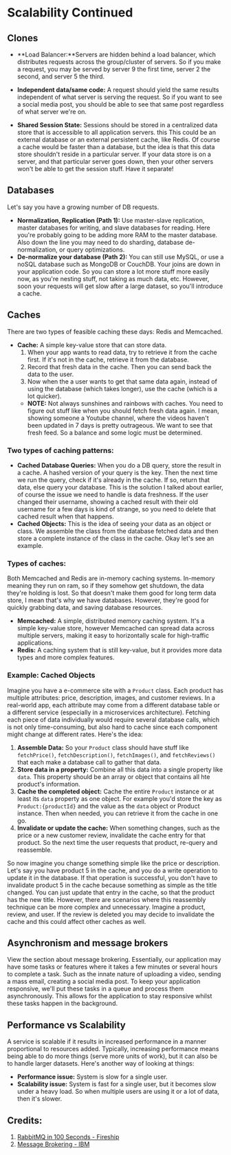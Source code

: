# Scalability Continued

## Clones 
- **Load Balancer:**Servers are hidden behind a load balancer, which distributes requests across the group/cluster of servers. So if you make a request, you may be served by server 9 the first time, server 2 the second, and server 5 the third. 

- **Independent data/same code:** A request should yield the same results independent of what server is serving the request. So if you want to see a social media post, you should be able to see that same post regardless of what server we're on.

- **Shared Session State:** Sessions should be stored in a centralized data store that is accessible to all application servers. this This could be an external database or an external persistent cache, like Redis. Of course a cache would be faster than a database, but the idea is that this data store shouldn't reside in a particular server. If your data store is on a server, and that particular server goes down, then your other servers won't be able to get the session stuff. Have it separate!

## Databases 
Let's say you have a growing number of DB requests. 

- **Normalization, Replication (Path 1):** Use master-slave replication, master databases for writing, and slave databases for reading. Here you're probably going to be adding more RAM to the master database. Also down the line you may need to do sharding, database de-normalization, or query optimizations.
- **De-normalize your database (Path 2):** You can still use MySQL, or use a noSQL database such as MongoDB or CouchDB. Your joins are down in your application code. So you can store a lot more stuff more easily now, as you're nesting stuff, not taking as much data, etc. However, soon your requests will get slow after a large dataset, so you'll introduce a cache.

## Caches 
There are two types of feasible caching these days: Redis and Memcached.

- **Cache:** A simple key-value store that can store data. 
  1. When your app wants to read data, try to retrieve it from the cache first. If it's not in the cache, retrieve it from the database. 
  2. Record that fresh data in the cache. Then you can send back the data to the user.
  3. Now when the a user wants to get that same data again, instead of using the database (which takes longer), use the cache (which is a lot quicker).
  - **NOTE:** Not always sunshines and rainbows with caches. You need to figure out stuff like when you should fetch fresh data again. I mean, showing someone a Youtube channel, where the videos haven't been updated in 7 days is pretty outrageous. We want to see that fresh feed. So a balance and some logic must be determined. 

### Two types of caching patterns:
- **Cached Database Queries:** When you do a DB query, store the result in a cache. A hashed version of your query is the key. Then the next time we run the query, check if it's already in the cache. If so, return that data, else query your database. This is the solution I talked about earlier, of course the issue we need to handle is data freshness. If the user changed their username, showing a cached result with their old username for a few days is kind of strange, so you need to delete that cached result when that happens.
- **Cached Objects:** This is the idea of seeing your data as an object or class. We assemble the class from the database fetched data and then store a complete instance of the class in the cache. Okay let's see an example.

### Types of caches:
Both Memcached and Redis are in-memory caching systems. In-memory meaning they run on ram, so if they somehow get shutdown, the data they're holding is lost. So that doesn't make them good for long term data store, I mean that's why we have databases. However, they're good for quickly grabbing data, and saving database resources.

- **Memcached:** A simple, distributed memory caching system. It's a simple key-value store, however Memcached can spread data across multiple servers, making it easy to horizontally scale for high-traffic applications. 
- **Redis:** A caching system that is still key-value, but it provides more data types and more complex features.

### Example: Cached Objects 
Imagine you have a e-commerce site with a `Product` class. Each product has multiple attributes: price, description, images, and customer reviews. In a real-world
app, each attribute may come from a different database table or a different service (especially in a microservices architecture). Fetching each piece of data 
individually would require several database calls, which is not only time-consuming, but also hard to cache since each component might change at different rates. Here's the idea:
  1. **Assemble Data:** So your `Product` class should have stuff like `fetchPrice()`, `fetchDescription()`, `fetchImages()`, and `fetchReviews()` that each make a database call to gather that data.
  2. **Store data in a property:** Combine all this data into a single property like `data`. This property should be an array or object that contains all hte product's information.
  3. **Cache the completed object:** Cache the entire `Product` instance or at least its `data` property as one object. For example you'd store the key as `Product:{productId}` and the value as the `data` object or Product instance. Then when needed, you can retrieve it from the cache in one go.
  4. **Invalidate or update the cache:** When something changes, such as the price or a new customer review, invalidate the cache entry for that product. So the next time the user requests that product, re-query and reassemble. 

So now imagine you change something simple like the price or description. Let's say you have product 5 in the cache, and you do a write operation to update it in the database. If that operation is successful, you don't have to invalidate product 5 in the cache because something as simple as the title changed. You can just update that entry in the cache, so that the product has the new title. However, there are scenarios where this reassembly technique can be more complex and unnecessary. Imagine a product, review, and user. If the review is deleted you may decide to invalidate the cache and this could affect other caches as well.
  
## Asynchronism and message brokers
View the section about message brokering. Essentially, our application may have some tasks or features where it takes a few minutes or several hours to complete a task. Such as the innate nature of uploading a video, sending a mass email, creating a social media post. To keep your application responsive, we'll put these tasks in a queue and process them asynchronously. This allows for the application to stay responsive whilst these tasks happen in the background.


## Performance vs Scalability
A service is scalable if it results in increased performance in a manner proportional to resources added. Typically, increasing performance means being able to do more things (serve more units of work), but it can also be to handle larger datasets. Here's another way of looking at things:
- **Performance issue:** System is slow for a single user.
- **Scalability issue:** System is fast for a single user, but it becomes slow under a heavy load. So when multiple users are using it or a lot of data, then it's slower.

## Credits:
1. [RabbitMQ in 100 Seconds - Fireship](https://www.youtube.com/watch?v=NQ3fZtyXji0)
2. [Message Brokering - IBM](https://www.ibm.com/topics/message-brokers)